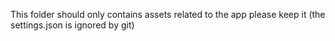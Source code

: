 This folder should only contains assets related to the app
please keep it (the settings.json is ignored by git)
